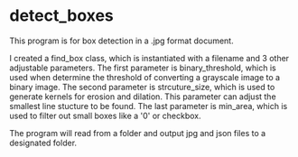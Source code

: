 # detect_boxes

This program is for box detection in a .jpg format document.

I created a find_box class, which is instantiated with a filename and 3 other adjustable parameters.
The first parameter is binary_threshold, which is used when determine the threshold of converting a grayscale image to a binary image.
The second parameter is strcuture_size, which is used to generate kernels for erosion and dilation. This parameter can adjust the smallest line stucture to be found.
The last parameter is min_area, which is used to filter out small boxes like a '0' or checkbox.

 The program will read from a folder and output jpg and json files to a designated folder.
